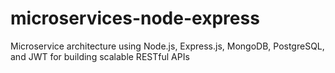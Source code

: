 # microservices-node-express
Microservice architecture using Node.js, Express.js, MongoDB, PostgreSQL, and JWT for building scalable RESTful APIs

